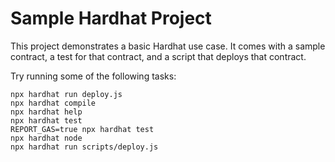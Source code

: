 # Sample Hardhat Project

This project demonstrates a basic Hardhat use case. It comes with a sample contract, a test for that contract, and a script that deploys that contract.

Try running some of the following tasks:

```shell
npx hardhat run deploy.js
npx hardhat compile
npx hardhat help
npx hardhat test
REPORT_GAS=true npx hardhat test
npx hardhat node
npx hardhat run scripts/deploy.js
```
